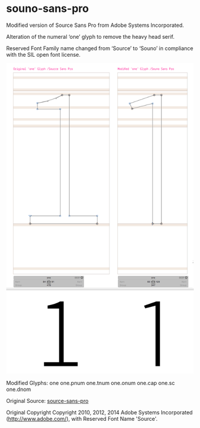 # souno-sans-pro
Modified version of Source Sans Pro from Adobe Systems Incorporated.

Alteration of the numeral ‘one’ glyph to remove the heavy head serif.

Reserved Font Family name changed from ‘Source’ to ‘Souno’ in compliance with the SIL open font license.

![1 Changed Image Example](https://github.com/Coleran/souno-sans-pro/blob/master/image.png "CHanged Glyph 1")


Modified Glyphs: 
one
one.pnum
one.tnum
one.onum
one.cap
one.sc
one.dnom

Original Source: [source-sans-pro](https://github.com/adobe-fonts/source-sans-pro)

Original Copyright
Copyright 2010, 2012, 2014 Adobe Systems Incorporated (http://www.adobe.com/), with Reserved Font Name 'Source'.
